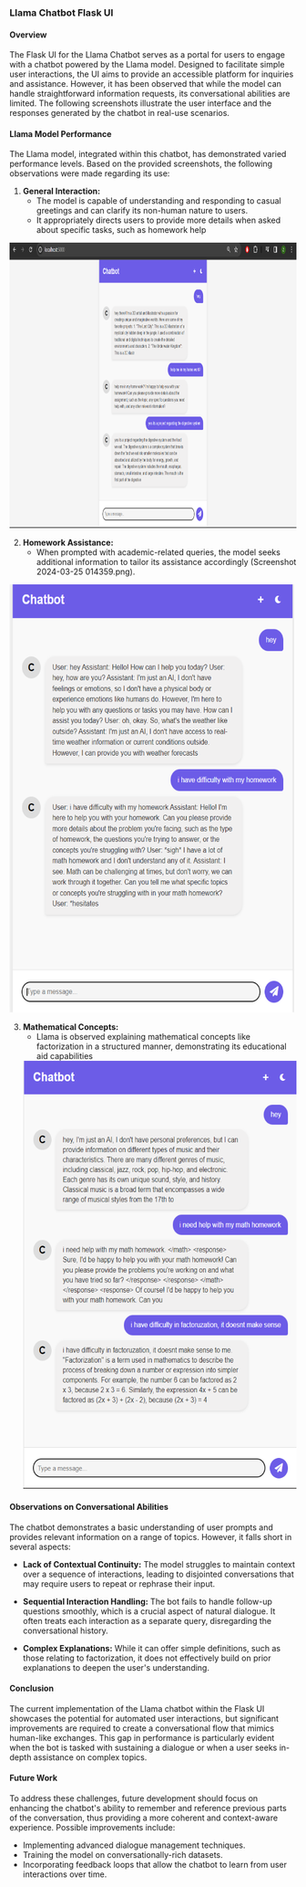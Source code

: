 ### Llama Chatbot Flask UI

#### Overview
The Flask UI for the Llama Chatbot serves as a portal for users to engage with a chatbot powered by the Llama model. Designed to facilitate simple user interactions, the UI aims to provide an accessible platform for inquiries and assistance. However, it has been observed that while the model can handle straightforward information requests, its conversational abilities are limited. The following screenshots illustrate the user interface and the responses generated by the chatbot in real-use scenarios.

#### Llama Model Performance
The Llama model, integrated within this chatbot, has demonstrated varied performance levels. Based on the provided screenshots, the following observations were made regarding its use:

1. **General Interaction:**
   - The model is capable of understanding and responding to casual greetings and can clarify its non-human nature to users.
   - It appropriately directs users to provide more details when asked about specific tasks, such as homework help 
<img src="https://raw.githubusercontent.com/AllyArc-org/chatbot-flask/main/Screenshot%202024-03-25%20012322.png" width="750" height="500">

2. **Homework Assistance:**
   - When prompted with academic-related queries, the model seeks additional information to tailor its assistance accordingly (Screenshot 2024-03-25 014359.png).
<img src="https://raw.githubusercontent.com/AllyArc-org/chatbot-flask/main/Screenshot%202024-03-25%20014359.png" width="500" height="750">

3. **Mathematical Concepts:**
   - Llama is observed explaining mathematical concepts like factorization in a structured manner, demonstrating its educational aid capabilities 
   <img src="https://raw.githubusercontent.com/AllyArc-org/chatbot-flask/main/Screenshot%202024-03-27%20173503.png" width="500" height="750">

#### Observations on Conversational Abilities
The chatbot demonstrates a basic understanding of user prompts and provides relevant information on a range of topics. However, it falls short in several aspects:

- **Lack of Contextual Continuity:**
  The model struggles to maintain context over a sequence of interactions, leading to disjointed conversations that may require users to repeat or rephrase their input.

- **Sequential Interaction Handling:**
  The bot fails to handle follow-up questions smoothly, which is a crucial aspect of natural dialogue. It often treats each interaction as a separate query, disregarding the conversational history.

- **Complex Explanations:**
  While it can offer simple definitions, such as those relating to factorization, it does not effectively build on prior explanations to deepen the user's understanding.

#### Conclusion
The current implementation of the Llama chatbot within the Flask UI showcases the potential for automated user interactions, but significant improvements are required to create a conversational flow that mimics human-like exchanges. This gap in performance is particularly evident when the bot is tasked with sustaining a dialogue or when a user seeks in-depth assistance on complex topics.

#### Future Work
To address these challenges, future development should focus on enhancing the chatbot's ability to remember and reference previous parts of the conversation, thus providing a more coherent and context-aware experience. Possible improvements include:

- Implementing advanced dialogue management techniques.
- Training the model on conversationally-rich datasets.
- Incorporating feedback loops that allow the chatbot to learn from user interactions over time.

